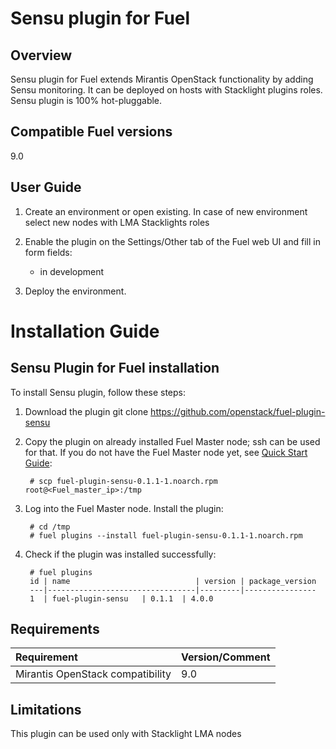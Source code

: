 Sensu plugin for Fuel
=================================

Overview
--------

Sensu plugin for Fuel extends Mirantis OpenStack functionality by adding
Sensu monitoring. It can be deployed on hosts with Stacklight plugins roles.
Sensu plugin is 100% hot-pluggable.


Compatible Fuel versions
------------------------

9.0


User Guide
----------

1. Create an environment or open existing. In case of new environment select new nodes
   with LMA Stacklights roles
2. Enable the plugin on the Settings/Other tab of the Fuel web UI and fill in form
    fields:
   * in development

3. Deploy the environment.


Installation Guide
==================

Sensu Plugin for Fuel installation
----------------------------------------------

To install Sensu plugin, follow these steps:

1. Download the plugin
    git clone https://github.com/openstack/fuel-plugin-sensu

2. Copy the plugin on already installed Fuel Master node; ssh can be used for
    that. If you do not have the Fuel Master node yet, see
    [Quick Start Guide](https://software.mirantis.com/quick-start/):

        # scp fuel-plugin-sensu-0.1.1-1.noarch.rpm root@<Fuel_master_ip>:/tmp

3. Log into the Fuel Master node. Install the plugin:

        # cd /tmp
        # fuel plugins --install fuel-plugin-sensu-0.1.1-1.noarch.rpm

4. Check if the plugin was installed successfully:

        # fuel plugins
        id | name                            | version | package_version
        ---|---------------------------------|---------|----------------
        1  | fuel-plugin-sensu   | 0.1.1  | 4.0.0


Requirements
------------

| Requirement                      | Version/Comment |
|:---------------------------------|:----------------|
| Mirantis OpenStack compatibility | 9.0             |


Limitations
-----------

This plugin can be used only with Stacklight LMA nodes
